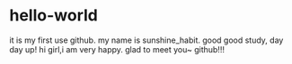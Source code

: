 # hello-world
it is my first use github.
my name is sunshine_habit.
good good study, day day up!
hi girl,i am very happy.
glad to meet you~
github!!!